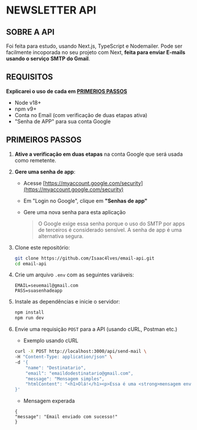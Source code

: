 # NEWSLETTER API

## SOBRE A API
Foi feita para estudo, usando Next.js, TypeScript e Nodemailer. Pode ser facilmente incoporada no seu projeto com Next, **feita para enviar E-mails usando o serviço SMTP do Gmail**. 

## REQUISITOS
**Explicarei o uso de cada em [PRIMERIOS PASSOS](#primeiros-passos)**
* Node v18+
* npm v9+
* Conta no Email (com verificação de duas etapas ativa)
* "Senha de APP" para sua conta Google


## PRIMEIROS PASSOS

1. **Ative a verificação em duas etapas** na conta Google que será usada como remetente.
2. **Gere uma senha de app**:
    - Acesse [https://myaccount.google.com/security](https://myaccount.google.com/security)
    - Em "Login no Google", clique em **"Senhas de app"**
    - Gere uma nova senha para esta aplicação

        > O Google exige essa senha porque o uso do SMTP por apps de terceiros é considerado sensível. A senha de app é uma alternativa segura.

3. Clone este repositório:

    ```bash
    git clone https://github.com/Isaac4lves/email-api.git
    cd email-api
    ```


4. Crie um arquivo `.env` com as seguintes variáveis:

    ```env
    EMAIL=seuemail@gmail.com
    PASS=suasenhadeapp
    ```

5. Instale as dependências e inicie o servidor:

    ```bash
    npm install
    npm run dev
    ```

6. Envie uma requisição `POST` para a API (usando cURL, Postman etc.)

    * Exemplo usando cURL
    ```bash
    curl -X POST http://localhost:3000/api/send-mail \
    -H "Content-Type: application/json" \
    -d '{
        "name": "Destinatario",
        "email": "emaildodestinatario@gmail.com",
        "message": "Mensagem simples",
        "htmlContent": "<h1>Olá!</h1><p>Essa é uma <strong>mensagem enviada com</strong> nodemailer.</p>"
    }'
    ```

    * Mensagem experada

    ```
    {
    "message": "Email enviado com sucesso!"
    }
    ```